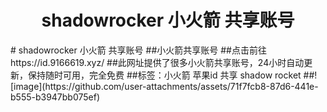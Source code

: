 <h1 align="center">shadowrocker 小火箭 共享账号</h1>
# shadowrocker 小火箭 共享账号
##小火箭共享账号
##点击前往https://id.9166619.xyz/
##此网址提供了很多小火箭共享账号，24小时自动更新，保持随时可用，完全免费
##标签：小火箭 苹果id 共享 shadow rocket
##![image](https://github.com/user-attachments/assets/71f7fcb8-87d6-441e-b555-b3947bb075ef)
